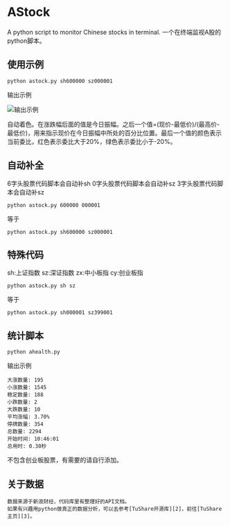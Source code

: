 # AStock

A python script to monitor Chinese stocks in terminal. 一个在终端监视A股的python脚本。

## 使用示例

    python astock.py sh600000 sz000001

输出示例

![输出示例][1]

自动着色。在涨跌幅后面的值是今日振幅。之后一个值=(现价-最低价)/(最高价-最低价)，用来指示现价在今日振幅中所处的百分比位置。最后一个值的颜色表示当前委比，红色表示委比大于20%，绿色表示委比小于-20%。

## 自动补全

6字头股票代码脚本会自动补sh
0字头股票代码脚本会自动补sz
3字头股票代码脚本会自动补sz

    python astock.py 600000 000001

等于

    python astock.py sh600000 sz000001

## 特殊代码

sh:上证指数
sz:深证指数
zx:中小板指
cy:创业板指

    python astock.py sh sz

等于

    python astock.py sh000001 sz399001

## 统计脚本

    python ahealth.py

输出示例

    大涨数量: 195
    小涨数量: 1545
    稳定数量: 188
    小跌数量: 2
    大跌数量: 10
    平均涨幅: 3.70%
    停牌数量: 354
    总数量: 2294
    开始时间: 10:46:01
    总用时: 0.30秒

不包含创业板股票，有需要的请自行添加。

## 关于数据

    数据来源于新浪财经，代码库里有整理好的API文档。
    如果有兴趣用python做真正的数据分析，可以去参考[TuShare开源库][2]，前往[TuShare主页][3]。

  [1]: https://raw.githubusercontent.com/HarrisonXi/AStock/master/output.png
  [2]: https://github.com/waditu/tushare
  [3]: http://pythonhosted.org/tushare/index.html
